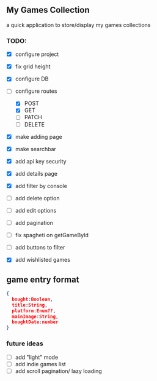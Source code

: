 ## My Games Collection

a quick application to store/display my games collections

### TODO: 
- [X] configure project
- [X] fix grid height
- [X] configure DB
- [ ] configure routes
  - [X] POST
  - [X] GET
  - [ ] PATCH
  - [ ] DELETE
- [X] make adding page
- [X] make searchbar
- [X] add api key security
- [X] add details page
- [X] add filter by console
- [ ] add delete option
- [ ] add edit options
- [ ] add pagination
- [ ] fix spagheti on getGameById
- [ ] add buttons to filter
- [X] add wishlisted games


## game entry format

```json
{
  bought:Boolean,
  title:String,
  platform:Enum??,
  mainImage:String,
  boughtDate:number
}
```

### future ideas
- [ ] add "light" mode
- [ ] add indie games list
- [ ] add scroll pagination/ lazy loading
